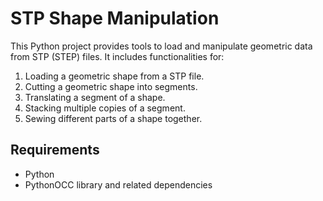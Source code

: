 # STP Shape Manipulation

This Python project provides tools to load and manipulate geometric data from STP (STEP) files. It includes functionalities for:

1. Loading a geometric shape from a STP file.
2. Cutting a geometric shape into segments.
3. Translating a segment of a shape.
4. Stacking multiple copies of a segment.
5. Sewing different parts of a shape together.

## Requirements

- Python
- PythonOCC library and related dependencies